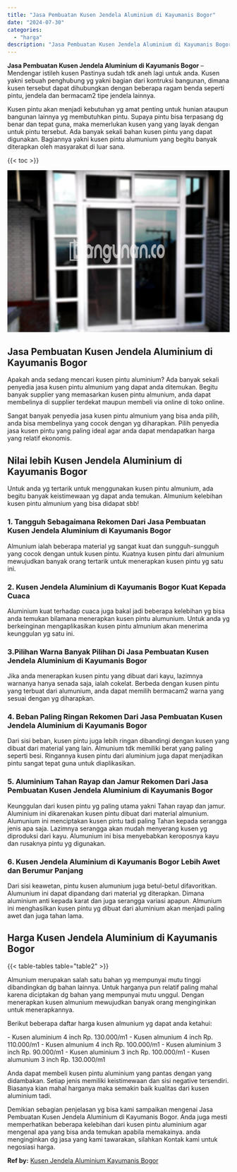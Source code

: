 ```yaml
---
title: "Jasa Pembuatan Kusen Jendela Aluminium di Kayumanis Bogor"
date: "2024-07-30"
categories: 
  - "harga"
description: "Jasa Pembuatan Kusen Jendela Aluminium di Kayumanis Bogor. Demikian sebagian penjelasan yg bisa kami sampaikan mengenai Jasa Pembuatan Kusen Jendela Aluminiu..."
---
```


**Jasa Pembuatan Kusen Jendela Aluminium di Kayumanis Bogor** – Mendengar istileh kusen Pastinya sudah tdk aneh lagi untuk anda. Kusen yakni sebuah penghubung yg yakni bagian dari kontruksi bangunan, dimana kusen tersebut dapat dihubungkan dengan beberapa ragam benda seperti pintu, jendela dan bermacam2 tipe jendela lainnya.

Kusen pintu akan menjadi kebutuhan yg amat penting untuk hunian ataupun bangunan lainnya yg membutuhkan pintu. Supaya pintu bisa terpasang dg benar dan tepat guna, maka memerlukan kusen yang yang layak dengan untuk pintu tersebut. Ada banyak sekali bahan kusen pintu yang dapat digunakan. Bagiannya yakni kusen pintu alumunium yang begitu banyak diterapkan oleh masyarakat di luar sana.

{{< toc >}}

![Jasa Pembuatan Kusen Jendela Aluminium di Kayumanis Bogor](/images/harga-kusen-jendela-alumunium-33.png)

## Jasa Pembuatan Kusen Jendela Aluminium di Kayumanis Bogor

Apakah anda sedang mencari kusen pintu aluminium? Ada banyak sekali penyedia jasa kusen pintu almunium yang dapat anda ditemukan. Begitu banyak supplier yang memasarkan kusen pintu almunium, anda dapat membelinya di supplier terdekat maupun membeli via online di toko online.

Sangat banyak penyedia jasa kusen pintu almunium yang bisa anda pilih, anda bisa membelinya yang cocok dengan yg diharapkan. Pilih penyedia jasa kusen pintu yang paling ideal agar anda dapat mendapatkan harga yang relatif ekonomis.

## Nilai lebih Kusen Jendela Aluminium di Kayumanis Bogor

Untuk anda yg tertarik untuk menggunakan kusen pintu almunium, ada begitu banyak keistimewaan yg dapat anda temukan. Almunium kelebihan kusen pintu almunium yang bisa didapat sbb!

### 1\. Tangguh Sebagaimana Rekomen Dari Jasa Pembuatan Kusen Jendela Aluminium di Kayumanis Bogor

Almunium ialah beberapa material yg sangat kuat dan sungguh-sungguh yang cocok dengan untuk kusen pintu. Kuatnya kusen pintu dari almunium mewujudkan banyak orang tertarik untuk menerapkan kusen pintu yg satu ini.

### 2\. Kusen Jendela Aluminium di Kayumanis Bogor Kuat Kepada Cuaca

Aluminium kuat terhadap cuaca juga bakal jadi beberapa kelebihan yg bisa anda temukan bilamana menerapkan kusen pintu alumunium. Untuk anda yg berkeinginan mengaplikasikan kusen pintu almunium akan menerima keunggulan yg satu ini.

### 3.Pilihan Warna Banyak Pilihan Di Jasa Pembuatan Kusen Jendela Aluminium di Kayumanis Bogor

Jika anda menerapkan kusen pintu yang dibuat dari kayu, lazimnya warnanya hanya senada saja, ialah cokelat. Berbeda dengan kusen pintu yang terbuat dari alumunium, anda dapat memilih bermacam2 warna yang sesuai dengan yg diharapkan.

### 4\. Beban Paling Ringan Rekomen Dari Jasa Pembuatan Kusen Jendela Aluminium di Kayumanis Bogor

Dari sisi beban, kusen pintu juga lebih ringan dibandingi dengan kusen yang dibuat dari material yang lain. Almunium tdk memiliki berat yang paling seperti besi. Ringannya kusen pintu dari aluminium juga dapat menjadikan pintu sangat tepat guna untuk diaplikasikan.

### 5\. Aluminium Tahan Rayap dan Jamur Rekomen Dari Jasa Pembuatan Kusen Jendela Aluminium di Kayumanis Bogor

Keunggulan dari kusen pintu yg paling utama yakni Tahan rayap dan jamur. Aluminium ini dikarenakan kusen pintu dibuat dari material almunium. Alumunium ini menciptakan kusen pintu tadi paling Tahan kepada serangga jenis apa saja. Lazimnya serangga akan mudah menyerang kusen yg diproduksi dari kayu. Alumunium ini bisa menyebabkan keroposnya kayu dan rusaknya pintu yg digunakan.

### 6\. Kusen Jendela Aluminium di Kayumanis Bogor Lebih Awet dan Berumur Panjang

Dari sisi keawetan, pintu kusen alumunium juga betul-betul difavoritkan. Alumunium ini dapat dipandang dari material yg diterapkan. Dimana aluminium anti kepada karat dan juga serangga variasi apapun. Almunium ini menghasilkan kusen pintu yg dibuat dari aluminium akan menjadi paling awet dan juga tahan lama.

## Harga Kusen Jendela Aluminium di Kayumanis Bogor

{{< table-tables table="table2" >}}

Almunium merupakan salah satu bahan yg mempunyai mutu tinggi dibandingkan dg bahan lainnya. Untuk harganya pun relatif paling mahal karena diciptakan dg bahan yang mempunyai mutu unggul. Dengan menerapkan kusen almunium mewujudkan banyak orang menginginkan untuk menerapkannya.

Berikut beberapa daftar harga kusen almunium yg dapat anda ketahui:

\- Kusen aluminium 4 inch Rp. 130.000/m1 - Kusen almunium 4 inch Rp. 110.000/m1 - Kusen almunium 4 inch Rp. 100.000/m1 - Kusen aluminium 3 inch Rp. 90.000/m1 - Kusen aluminium 3 inch Rp. 100.000/m1 - Kusen alumunium 3 inch Rp. 130.000/m1

Anda dapat membeli kusen pintu aluminium yang pantas dengan yang didambakan. Setiap jenis memiliki keistimewaan dan sisi negative tersendiri. Biasanya kian mahal harganya maka semakin baik kualitas dari kusen aluminium tadi.

Demikian sebagian penjelasan yg bisa kami sampaikan mengenai Jasa Pembuatan Kusen Jendela Aluminium di Kayumanis Bogor. Anda juga mesti memperhatikan beberapa kelebihan dari kusen pintu aluminium agar mengenal apa yang bisa anda temukan apabila memakainya. anda menginginkan dg jasa yang kami tawarakan, silahkan Kontak kami untuk negosiasi harga.

**Ref by:** [Kusen Jendela Aluminium Kayumanis Bogor](https://id.wikipedia.org/wiki/Kusen)
